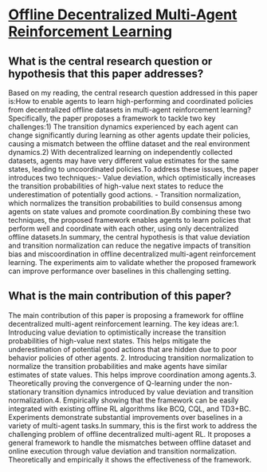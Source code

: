 # [Offline Decentralized Multi-Agent Reinforcement Learning](https://arxiv.org/abs/2108.01832v2)

## What is the central research question or hypothesis that this paper addresses?

Based on my reading, the central research question addressed in this paper is:How to enable agents to learn high-performing and coordinated policies from decentralized offline datasets in multi-agent reinforcement learning? Specifically, the paper proposes a framework to tackle two key challenges:1) The transition dynamics experienced by each agent can change significantly during learning as other agents update their policies, causing a mismatch between the offline dataset and the real environment dynamics.2) With decentralized learning on independently collected datasets, agents may have very different value estimates for the same states, leading to uncoordinated policies.To address these issues, the paper introduces two techniques:- Value deviation, which optimistically increases the transition probabilities of high-value next states to reduce the underestimation of potentially good actions. - Transition normalization, which normalizes the transition probabilities to build consensus among agents on state values and promote coordination.By combining these two techniques, the proposed framework enables agents to learn policies that perform well and coordinate with each other, using only decentralized offline datasets.In summary, the central hypothesis is that value deviation and transition normalization can reduce the negative impacts of transition bias and miscoordination in offline decentralized multi-agent reinforcement learning. The experiments aim to validate whether the proposed framework can improve performance over baselines in this challenging setting.


## What is the main contribution of this paper?

The main contribution of this paper is proposing a framework for offline decentralized multi-agent reinforcement learning. The key ideas are:1. Introducing value deviation to optimistically increase the transition probabilities of high-value next states. This helps mitigate the underestimation of potential good actions that are hidden due to poor behavior policies of other agents. 2. Introducing transition normalization to normalize the transition probabilities and make agents have similar estimates of state values. This helps improve coordination among agents.3. Theoretically proving the convergence of Q-learning under the non-stationary transition dynamics introduced by value deviation and transition normalization.4. Empirically showing that the framework can be easily integrated with existing offline RL algorithms like BCQ, CQL, and TD3+BC. Experiments demonstrate substantial improvements over baselines in a variety of multi-agent tasks.In summary, this is the first work to address the challenging problem of offline decentralized multi-agent RL. It proposes a general framework to handle the mismatches between offline dataset and online execution through value deviation and transition normalization. Theoretically and empirically it shows the effectiveness of the framework.
